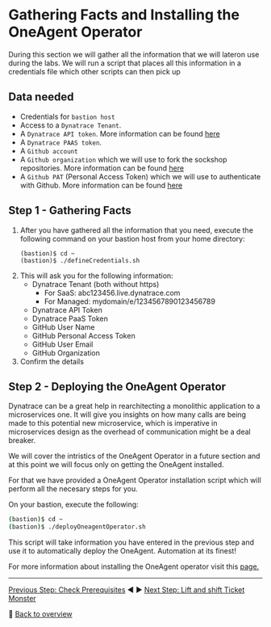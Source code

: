 # Gathering Facts and Installing the OneAgent Operator

During this section we will gather all the information that we will lateron use during the labs. We will run a script that places all this information in a credentials file which other scripts can then pick up

## Data needed
* Credentials for `bastion host`
* Access to a `Dynatrace Tenant`.
* A `Dynatrace API token`. More information can be found [here](dynatrace_api_token.md)
* A `Dynatrace PAAS token`.
* A `Github account`
* A `Github organization` which we will use to fork the sockshop repositories. More information can be found [here](github_org.md)
* A `Github PAT` (Personal Access Token) which we will use to authenticate with Github. More information can be found [here](github_pat.md)

## Step 1 - Gathering Facts

1. After you have gathered all the information that you need, execute the following command on your bastion host from your home directory:
    ```
    (bastion)$ cd ~
    (bastion)$ ./defineCredentials.sh
    ```
1. This will ask you for the following information:
    * Dynatrace Tenant (both without https)
        - For SaaS: abc123456.live.dynatrace.com
        - For Managed: mydomain/e/1234567890123456789
    * Dynatrace API Token
    * Dynatrace PaaS Token
    * GitHub User Name
    * GitHub Personal Access Token
    * GitHub User Email
    * GitHub Organization
1. Confirm the details

## Step 2 - Deploying the OneAgent Operator

Dynatrace can be a great help in rearchitecting a monolithic application to a microservices one. It will give you insights on how many calls are being made to this potential new microservice, which is imperative in microservices design as the overhead of communication might be a deal breaker.

We will cover the intristics of the OneAgent Operator in a future section and at this point we will focus only on getting the OneAgent installed.

For that we have provided a OneAgent Operator installation script which will perform all the necesary steps for you.

On your bastion, execute the following:

```bash
(bastion)$ cd ~
(bastion)$ ./deployOneagentOperator.sh
```

This script will take information you have entered in the previous step and use it to automatically deploy the OneAgent. Automation at its finest!

For more information about installing the OneAgent operator visit this [page.](https://www.dynatrace.com/support/help/technology-support/cloud-platforms/kubernetes/installation-and-operation/full-stack/deploy-oneagent-on-kubernetes/)

---

[Previous Step: Check Prerequisites](../0_Check_Prerequisites) :arrow_backward: :arrow_forward: [Next Step: Lift and shift Ticket Monster](../2_Lift-and-Shift_TicketMonster)

:arrow_up_small: [Back to overview](../)
